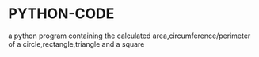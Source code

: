 # PYTHON-CODE
a python program containing the calculated area,circumference/perimeter of a circle,rectangle,triangle and a square
